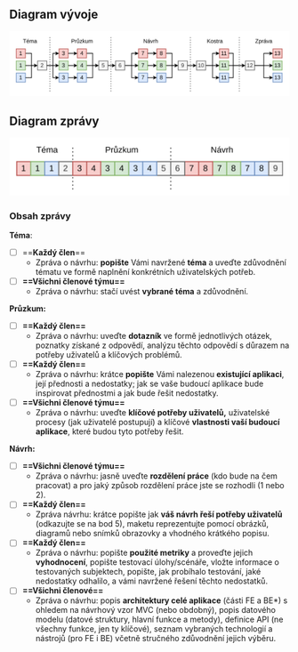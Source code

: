 ## Diagram vývoje

![image-20231026154536847](dokumentace.assets/image-20231026154536847.png)

## Diagram zprávy

![image-20231026161651473](dokumentace.assets/image-20231026161651473.png)

### Obsah zprávy

**Téma**:

- [ ] ==**Každý člen**==
  - Zpráva o návrhu: **popište** Vámi navržené **téma** a uveďte zdůvodnění tématu ve formě naplnění konkrétních uživatelských potřeb.
- [ ] **==Všichni členové týmu==**
  - Zpráva o návrhu: stačí uvést **vybrané téma** a zdůvodnění.

**Průzkum:**

- [ ] **==Každý člen==**
  - Zpráva o návrhu: uveďte **dotazník** ve formě jednotlivých otázek, poznatky získané z odpovědí, analýzu těchto odpovědí s důrazem na potřeby uživatelů a klíčových problémů.
- [ ] **==Každý člen==**
  - Zpráva o návrhu: krátce **popište** Vámi nalezenou **existující aplikaci**, její přednosti a nedostatky; jak se vaše budoucí aplikace bude inspirovat přednostmi a jak bude řešit nedostatky.
- [ ] **==Všichni členové týmu==**
  - Zpráva o návrhu: uveďte **klíčové potřeby uživatelů,** uživatelské procesy (jak uživatelé postupují) a klíčové **vlastnosti vaší budoucí aplikace**, které budou tyto potřeby řešit.

**Návrh:**

- [ ] **==Všichni členové týmu==**
  - Zpráva o návrhu: jasně uveďte **rozdělení práce** (kdo bude na čem pracovat) a pro jaký způsob rozdělení práce jste se rozhodli (1 nebo 2).
- [ ] **==Každý člen==**
  - Zpráva návrhu: krátce popište jak **váš návrh řeší potřeby uživatelů** (odkazujte se na bod 5), maketu reprezentujte pomocí obrázků, diagramů nebo snímků obrazovky a vhodného krátkého popisu.
- [ ] **==Každý člen==**
  - Zpráva o návrhu: popište **použité metriky** a proveďte jejich **vyhodnocení**, popište testovací úlohy/scénáře, vložte informace o testovaných subjektech, popište, jak probíhalo testování, jaké nedostatky odhalilo, a vámi navržené řešení těchto nedostatků.
- [ ] **==Všichni členové==**
  - Zpráva o návrhu: popis **architektury celé aplikace** (části FE a BE*) s ohledem na návrhový vzor MVC (nebo obdobný), popis datového modelu (datové struktury, hlavní funkce a metody), definice API (ne všechny funkce, jen ty klíčové), seznam vybraných technologií a nástrojů (pro FE i BE) včetně stručného zdůvodnění jejich výběru.
